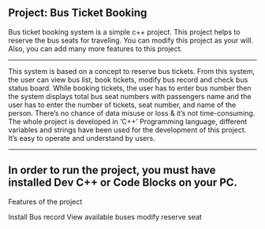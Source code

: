Project: Bus Ticket Booking
---

Bus ticket booking system is a simple c++ project. This project helps to reserve the bus seats for traveling. 
You can modify this project as your will. Also, you can add many more features to this project.

---

This system is based on a concept to reserve bus tickets. From this system, the user can view bus list, book tickets, 
modify bus record and check bus status board. While booking tickets, 
the user has to enter bus number then the system displays total bus seat numbers with 
passengers name and the user has to enter the number of tickets, seat number, and name of the person. 
There’s no chance of data misuse or loss & it’s not time-consuming. The whole project is developed in ‘C++’ Programming language, 
different variables and strings have been used for the development of this project. It’s easy to operate and understand by users.

---
 
In order to run the project, you must have installed Dev C++ or Code Blocks on your PC. 
---


Features of the project

Install Bus record
View available buses
modify
reserve seat
